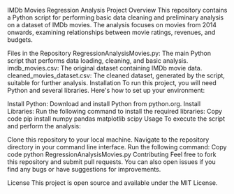 IMDb Movies Regression Analysis
Project Overview
This repository contains a Python script for performing basic data cleaning and preliminary analysis on a dataset of IMDb movies. The analysis focuses on movies from 2014 onwards, examining relationships between movie ratings, revenues, and budgets.

Files in the Repository
RegressionAnalysisMovies.py: The main Python script that performs data loading, cleaning, and basic analysis.
imdb_movies.csv: The original dataset containing IMDb movie data.
cleaned_movies_dataset.csv: The cleaned dataset, generated by the script, suitable for further analysis.
Installation
To run this project, you will need Python and several libraries. Here's how to set up your environment:

Install Python: Download and install Python from python.org.
Install Libraries: Run the following command to install the required libraries:
Copy code
pip install numpy pandas matplotlib scipy
Usage
To execute the script and perform the analysis:

Clone this repository to your local machine.
Navigate to the repository directory in your command line interface.
Run the following command:
Copy code
python RegressionAnalysisMovies.py
Contributing
Feel free to fork this repository and submit pull requests. You can also open issues if you find any bugs or have suggestions for improvements.

License
This project is open source and available under the MIT License.
